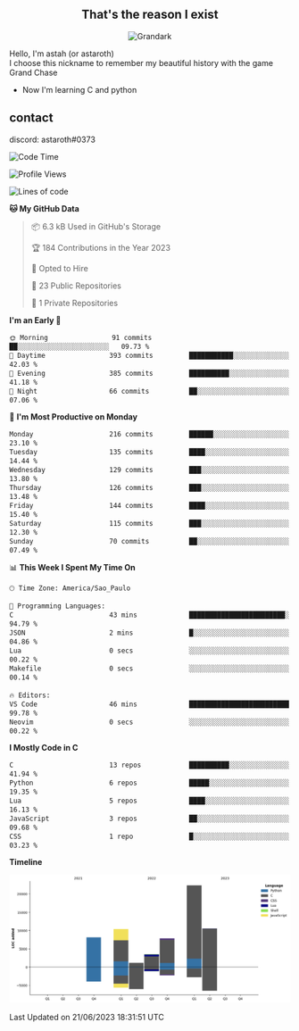 <h2 align="center">That's the reason I exist</h2>

<p align="center">
  <img src="https://i.imgur.com/5HXDsn9.gif" width="500" alt="Grandark" href="https://www.artstation.com/artwork/dOBdmX" title="Grandark">
</p>


Hello, I'm astah (or astaroth)  
I choose this nickname to remember my beautiful history with the game Grand Chase  

- Now I'm learning C and python

## contact

discord: astaroth#0373
<!--START_SECTION:waka-->
![Code Time](http://img.shields.io/badge/Code%20Time-316%20hrs%2015%20mins-blue)

![Profile Views](http://img.shields.io/badge/Profile%20Views-2-blue)

![Lines of code](https://img.shields.io/badge/From%20Hello%20World%20I%27ve%20Written-63.8%20thousand%20lines%20of%20code-blue)

**🐱 My GitHub Data** 

> 📦 6.3 kB Used in GitHub's Storage 
 > 
> 🏆 184 Contributions in the Year 2023
 > 
> 💼 Opted to Hire
 > 
> 📜 23 Public Repositories 
 > 
> 🔑 1 Private Repositories 
 > 
**I'm an Early 🐤** 

```text
🌞 Morning                91 commits          ██░░░░░░░░░░░░░░░░░░░░░░░   09.73 % 
🌆 Daytime                393 commits         ███████████░░░░░░░░░░░░░░   42.03 % 
🌃 Evening                385 commits         ██████████░░░░░░░░░░░░░░░   41.18 % 
🌙 Night                  66 commits          ██░░░░░░░░░░░░░░░░░░░░░░░   07.06 % 
```
📅 **I'm Most Productive on Monday** 

```text
Monday                   216 commits         ██████░░░░░░░░░░░░░░░░░░░   23.10 % 
Tuesday                  135 commits         ████░░░░░░░░░░░░░░░░░░░░░   14.44 % 
Wednesday                129 commits         ███░░░░░░░░░░░░░░░░░░░░░░   13.80 % 
Thursday                 126 commits         ███░░░░░░░░░░░░░░░░░░░░░░   13.48 % 
Friday                   144 commits         ████░░░░░░░░░░░░░░░░░░░░░   15.40 % 
Saturday                 115 commits         ███░░░░░░░░░░░░░░░░░░░░░░   12.30 % 
Sunday                   70 commits          ██░░░░░░░░░░░░░░░░░░░░░░░   07.49 % 
```


📊 **This Week I Spent My Time On** 

```text
🕑︎ Time Zone: America/Sao_Paulo

💬 Programming Languages: 
C                        43 mins             ████████████████████████░   94.79 % 
JSON                     2 mins              █░░░░░░░░░░░░░░░░░░░░░░░░   04.86 % 
Lua                      0 secs              ░░░░░░░░░░░░░░░░░░░░░░░░░   00.22 % 
Makefile                 0 secs              ░░░░░░░░░░░░░░░░░░░░░░░░░   00.14 % 

🔥 Editors: 
VS Code                  46 mins             █████████████████████████   99.78 % 
Neovim                   0 secs              ░░░░░░░░░░░░░░░░░░░░░░░░░   00.22 % 
```

**I Mostly Code in C** 

```text
C                        13 repos            ██████████░░░░░░░░░░░░░░░   41.94 % 
Python                   6 repos             █████░░░░░░░░░░░░░░░░░░░░   19.35 % 
Lua                      5 repos             ████░░░░░░░░░░░░░░░░░░░░░   16.13 % 
JavaScript               3 repos             ██░░░░░░░░░░░░░░░░░░░░░░░   09.68 % 
CSS                      1 repo              █░░░░░░░░░░░░░░░░░░░░░░░░   03.23 % 
```



**Timeline**

![Lines of Code chart](https://raw.githubusercontent.com/astahjmo/astahjmo/main/assets/bar_graph.png)


 Last Updated on 21/06/2023 18:31:51 UTC
<!--END_SECTION:waka-->
